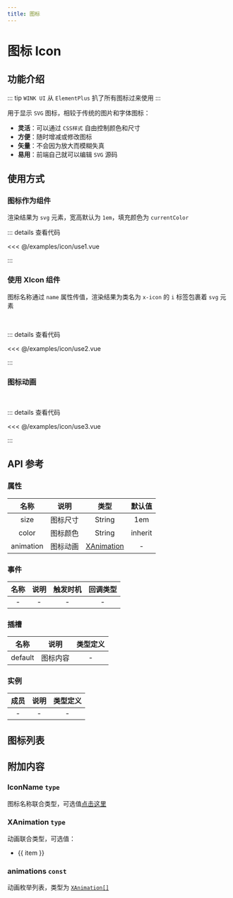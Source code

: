 ```yaml
---
title: 图标
---
```


# 图标 Icon

## 功能介绍

::: tip
`WINK UI` 从 `ElementPlus` 扒了所有图标过来使用
:::

用于显示 `SVG` 图标，相较于传统的图片和字体图标：

-   **灵活**：可以通过 `CSS样式` 自由控制颜色和尺寸
-   **方便**：随时增减或修改图标
-   **矢量**：不会因为放大而模糊失真
-   **易用**：前端自己就可以编辑 `SVG` 源码

## 使用方式

### 图标作为组件

渲染结果为 `svg` 元素，宽高默认为 `1em`，填充颜色为 `currentColor`
<br />
<IconUse1 />

::: details 查看代码

<<< @/examples/icon/use1.vue

:::

### 使用 XIcon 组件

图标名称通过 `name` 属性传值，渲染结果为类名为 `x-icon` 的 `i` 标签包裹着 `svg` 元素

<br />
<IconUse2 />

::: details 查看代码

<<< @/examples/icon/use2.vue

:::

### 图标动画

<br />
<IconUse3 />

::: details 查看代码

<<< @/examples/icon/use3.vue

:::

## API 参考

### 属性

|   名称    |   说明   |              类型              | 默认值  |
| :-------: | :------: | :----------------------------: | :-----: |
|   size    | 图标尺寸 |             String             |   1em   |
|   color   | 图标颜色 |             String             | inherit |
| animation | 图标动画 | [XAnimation](#xanimation-type) |    -    |

### 事件

| 名称 | 说明 | 触发时机 | 回调类型 |
| :--: | :--: | :------: | :------: |
|  -   |  -   |    -     |    -     |

### 插槽

|  名称   |   说明   | 类型定义 |
| :-----: | :------: | :------: |
| default | 图标内容 |    -     |

### 实例

| 成员 | 说明 | 类型定义 |
| :--: | :--: | :------: |
|  -   |  -   |    -     |

## 图标列表

<IconList />

## 附加内容

### IconName `type`

图标名称联合类型，可选值[点击这里](#图标列表)

### XAnimation `type`

动画联合类型，可选值：

<ul>
    <li v-for="(item, index) in animations" :key="index">{{ item }}</li>
</ul>

### animations `const`

动画枚举列表，类型为 [`XAnimation[]`](#XAnimation-type)

<script setup>
import { animations } from 'wink-ui';
import IconUse1 from './use1.vue';
import IconUse2 from './use2.vue';
import IconUse3 from './use3.vue';
import IconList from './list.vue';
</script>
